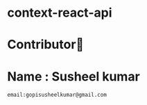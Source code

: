 # context-react-api

# Contributor🚀

# Name : Susheel kumar

```
email:gopisusheelkumar@gmail.com

```

